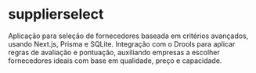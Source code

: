 # supplierselect
Aplicação para seleção de fornecedores baseada em critérios avançados, usando Next.js, Prisma e SQLite. Integração com o Drools para aplicar regras de avaliação e pontuação, auxiliando empresas a escolher fornecedores ideais com base em qualidade, preço e capacidade.
